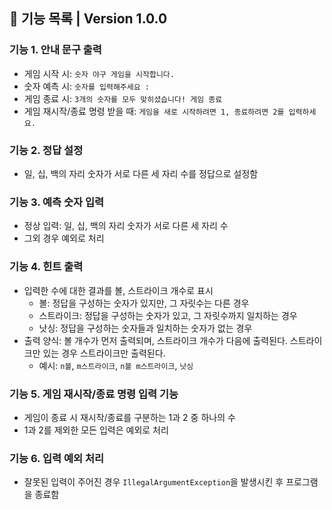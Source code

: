 ## 🚀 기능 목록 | Version 1.0.0

### 기능 1. 안내 문구 출력
- 게임 시작 시: `숫자 야구 게임을 시작합니다.`
- 숫자 예측 시: `숫자를 입력해주세요 : `
- 게임 종료 시: `3개의 숫자를 모두 맞히셨습니다! 게임 종료`
- 게임 재시작/종료 명령 받을 때: `게임을 새로 시작하려면 1, 종료하려면 2를 입력하세요.`

### 기능 2. 정답 설정
- 일, 십, 백의 자리 숫자가 서로 다른 세 자리 수를 정답으로 설정함

### 기능 3. 예측 숫자 입력
- 정상 입력: 일, 십, 백의 자리 숫자가 서로 다른 세 자리 수
- 그외 경우 예외로 처리

### 기능 4. 힌트 출력
- 입력한 수에 대한 결과를 볼, 스트라이크 개수로 표시
    - 볼: 정답을 구성하는 숫자가 있지만, 그 자릿수는 다른 경우
    - 스트라이크: 정답을 구성하는 숫자가 있고, 그 자릿수까지 일치하는 경우
    - 낫싱: 정답을 구성하는 숫자들과 일치하는 숫자가 없는 경우
- 출력 양식: 볼 개수가 먼저 출력되며, 스트라이크 개수가 다음에 출력된다. 스트라이크만 있는 경우 스트라이크만 출력된다.
    - 예시: `n볼`, `m스트라이크`, `n볼 m스트라이크`, `낫싱`

### 기능 5. 게임 재시작/종료 명령 입력 기능
- 게임이 종료 시 재시작/종료를 구분하는 1과 2 중 하나의 수
- 1과 2를 제외한 모든 입력은 예외로 처리

### 기능 6. 입력 예외 처리
- 잘못된 입력이 주어진 경우 `IllegalArgumentException`을 발생시킨 후 프로그램을 종료함